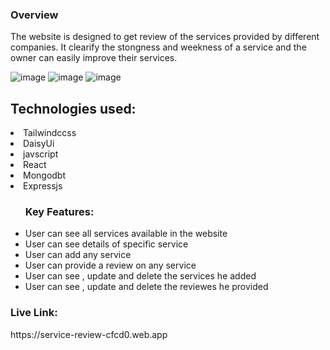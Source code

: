 


<h3>Overview</h3>
<p>The website is designed to get review of the services provided by different companies.  It clearify the stongness and weekness of a service and the owner can easily improve their services.</p>

![image](https://github.com/user-attachments/assets/a9f4d6ab-0f0d-4c37-af46-38488bc47b00)
![image](https://github.com/user-attachments/assets/c8dc23ef-5b9c-4e50-80ad-bc50296b0c67)
![image](https://github.com/user-attachments/assets/095c3d38-ee79-49d0-a47b-4b48e6ff89ec)


<h2>Technologies used:</h2>
<li>Tailwindccss</li>
<li>DaisyUi</li>
<li>javscript</li>
<li>React</li>
<li>Mongodbt</li>
<li>Expressjs</li>

<ul>
<h3>Key Features:</h3>
  <li>User can see all services available in the website</li>
  <li>User can see details of specific service </li>
  <li>User can add any service</li>
  <li>User can provide a review on any service</li>
  <li>User can see , update and delete the services he added</li>
  <li>User can see , update and delete the reviewes he provided</li>
</ul>


<h3>Live Link:</h3>
https://service-review-cfcd0.web.app
